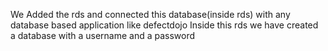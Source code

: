 We Added the rds and connected this database(inside rds) with any database based application like defectdojo
Inside this rds we have created a database with a username and a password